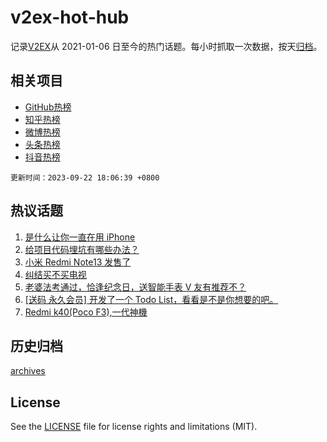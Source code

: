 # v2ex-hot-hub

 记录[V2EX](https://www.v2ex.com/)从 2021-01-06 日至今的热门话题。每小时抓取一次数据，按天[归档](archives)。
 
 ## 相关项目

- [GitHub热榜](https://github.com/snaildev/github-hot-hub)
- [知乎热榜](https://github.com/snaildev/zhihu-hot-hub)
- [微博热榜](https://github.com/snaildev/weibo-hot-hub)
- [头条热榜](https://github.com/snaildev/toutiao-hot-hub)
- [抖音热榜](https://github.com/snaildev/douyin-hot-hub)


 `更新时间：2023-09-22 18:06:39 +0800`

## 热议话题

1. [是什么让你一直在用 iPhone](https://www.v2ex.com/t/975970)
1. [给项目代码埋坑有哪些办法？](https://www.v2ex.com/t/976027)
1. [小米 Redmi Note13 发售了](https://www.v2ex.com/t/975984)
1. [纠结买不买电视](https://www.v2ex.com/t/976133)
1. [老婆法考通过，恰逢纪念日，送智能手表 V 友有推荐不？](https://www.v2ex.com/t/976067)
1. [[送码 永久会员] 开发了一个 Todo List，看看是不是你想要的吧。](https://www.v2ex.com/t/976150)
1. [Redmi k40(Poco F3),一代神機](https://www.v2ex.com/t/976074)

## 历史归档

[archives](archives)

## License

See the [LICENSE](LICENSE) file for license rights and limitations (MIT).
